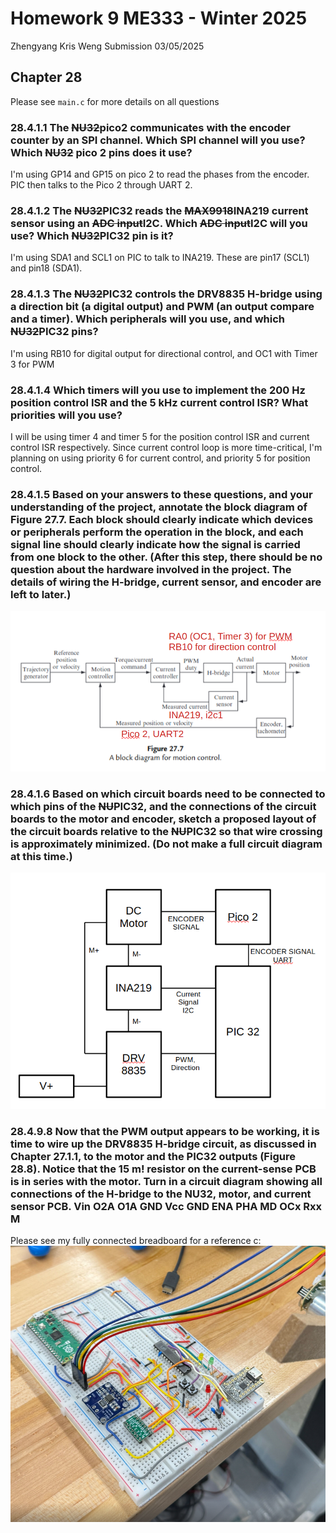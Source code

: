 # Homework 9 ME333 - Winter 2025
Zhengyang Kris Weng Submission 03/05/2025

## Chapter 28
Please see `main.c` for more details on all questions

### 28.4.1.1 The ~~NU32~~pico2 communicates with the encoder counter by an SPI channel. Which SPI channel will you use? Which ~~NU32~~ pico 2 pins does it use?
I'm using GP14 and GP15 on pico 2 to read the phases from the encoder. PIC then talks to the Pico 2 through UART 2.

### 28.4.1.2 The ~~NU32~~PIC32 reads the ~~MAX9918~~INA219 current sensor using an ~~ADC input~~I2C. Which ~~ADC input~~I2C will you use? Which ~~NU32~~PIC32 pin is it?
I'm using SDA1 and SCL1 on PIC to talk to INA219. These are pin17 (SCL1) and pin18 (SDA1).

### 28.4.1.3 The ~~NU32~~PIC32 controls the DRV8835 H-bridge using a direction bit (a digital output) and PWM (an output compare and a timer). Which peripherals will you use, and which ~~NU32~~PIC32 pins?

I'm using RB10 for digital output for directional control, and OC1 with Timer 3 for PWM

### 28.4.1.4 Which timers will you use to implement the 200 Hz position control ISR and the 5 kHz current control ISR? What priorities will you use?

I will be using timer 4 and timer 5 for the position control ISR and current control ISR respectively. Since current control loop is more time-critical, I'm planning on using priority 6 for current control, and priority 5 for position control.

### 28.4.1.5 Based on your answers to these questions, and your understanding of the project, annotate the block diagram of Figure 27.7. Each block should clearly indicate which devices or peripherals perform the operation in the block, and each signal line should clearly indicate how the signal is carried from one block to the other. (After this step, there should be no question about the hardware involved in the project. The details of wiring the H-bridge, current sensor, and encoder are left to later.)

![annotated q5](q5.png)

### 28.4.1.6 Based on which circuit boards need to be connected to which pins of the ~~NU~~PIC32, and the connections of the circuit boards to the motor and encoder, sketch a proposed layout of the circuit boards relative to the ~~NU~~PIC32 so that wire crossing is approximately minimized. (Do not make a full circuit diagram at this time.)

![q6](q6.png)

### 28.4.9.8 Now that the PWM output appears to be working, it is time to wire up the DRV8835 H-bridge circuit, as discussed in Chapter 27.1.1, to the motor and the PIC32 outputs (Figure 28.8). Notice that the 15 m! resistor on the current-sense PCB is in series with the motor. Turn in a circuit diagram showing all connections of the H-bridge to the NU32, motor, and current sensor PCB. Vin O2A O1A GND Vcc GND ENA PHA MD OCx Rxx M

Please see my fully connected breadboard for a reference c:    
![circuit diagram q8](q8.png)